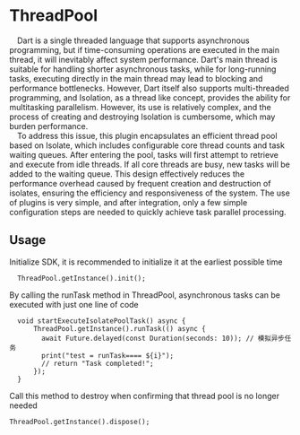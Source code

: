 # ThreadPool

&ensp;&ensp;Dart is a single threaded language that supports asynchronous programming, but
if time-consuming operations are executed in the main thread, it will inevitably
affect system performance. Dart's main thread is suitable for handling shorter 
asynchronous tasks, while for long-running tasks, executing directly in the main
thread may lead to blocking and performance bottlenecks. However, Dart itself also
supports multi-threaded programming, and Isolation, as a thread like concept, 
provides the ability for multitasking parallelism. However, its use is relatively
complex, and the process of creating and destroying Isolation is cumbersome, which
may burden performance.<br/>
&ensp;&ensp;To address this issue, this plugin encapsulates an efficient thread pool based on 
Isolate, which includes configurable core thread counts and task waiting queues. 
After entering the pool, tasks will first attempt to retrieve and execute from 
idle threads. If all core threads are busy, new tasks will be added to the waiting 
queue. This design effectively reduces the performance overhead caused by frequent 
creation and destruction of isolates, ensuring the efficiency and responsiveness 
of the system. The use of plugins is very simple, and after integration, only a 
few simple configuration steps are needed to quickly achieve task parallel processing.

## Usage

Initialize SDK, it is recommended to initialize it at the earliest possible time
```
  ThreadPool.getInstance().init();
```
By calling the runTask method in ThreadPool, asynchronous tasks can be executed
with just one line of code
```
  void startExecuteIsolatePoolTask() async {
      ThreadPool.getInstance().runTask(() async {
        await Future.delayed(const Duration(seconds: 10)); // 模拟异步任务
        print("test = runTask==== ${i}");
        // return "Task completed!";
      });
  }
```
Call this method to destroy when confirming that thread pool is no longer needed
```
ThreadPool.getInstance().dispose();
```
